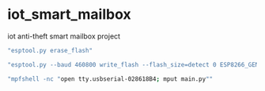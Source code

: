 # iot_smart_mailbox
iot anti-theft smart mailbox project
```bash
"esptool.py erase_flash"
```
```bash
"esptool.py --baud 460800 write_flash --flash_size=detect 0 ESP8266_GENERIC-20230426-v1.20.0.bin"
```
```bash
"mpfshell -nc "open tty.usbserial-028618B4; mput main.py""
```

